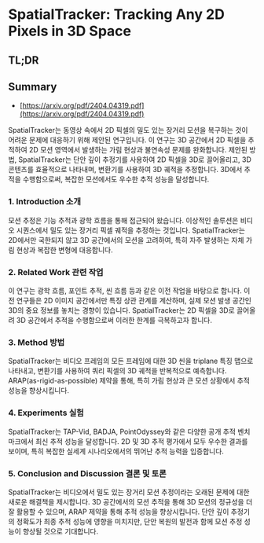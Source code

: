 # SpatialTracker: Tracking Any 2D Pixels in 3D Space
## TL;DR
## Summary
- [https://arxiv.org/pdf/2404.04319.pdf](https://arxiv.org/pdf/2404.04319.pdf)

SpatialTracker는 동영상 속에서 2D 픽셀의 밀도 있는 장거리 모션을 복구하는 것이 어려운 문제에 대응하기 위해 제안된 연구입니다. 이 연구는 3D 공간에서 2D 픽셀을 추적하여 2D 모션 영역에서 발생하는 가림 현상과 불연속성 문제를 완화합니다. 제안된 방법, SpatialTracker는 단안 깊이 추정기를 사용하여 2D 픽셀을 3D로 끌어올리고, 3D 콘텐츠를 효율적으로 나타내며, 변환기를 사용하여 3D 궤적을 추정합니다. 3D에서 추적을 수행함으로써, 복잡한 모션에서도 우수한 추적 성능을 달성합니다.

### 1. Introduction 소개
모션 추정은 기능 추적과 광학 흐름을 통해 접근되어 왔습니다. 이상적인 솔루션은 비디오 시퀀스에서 밀도 있는 장거리 픽셀 궤적을 추정하는 것입니다. SpatialTracker는 2D에서만 국한되지 않고 3D 공간에서의 모션을 고려하여, 특히 자주 발생하는 자체 가림 현상과 복잡한 변형에 대응합니다.

### 2. Related Work 관련 작업
이 연구는 광학 흐름, 포인트 추적, 씬 흐름 등과 같은 이전 작업을 바탕으로 합니다. 이전 연구들은 2D 이미지 공간에서만 특징 상관 관계를 계산하며, 실제 모션 발생 공간인 3D의 중요 정보를 놓치는 경향이 있습니다. SpatialTracker는 2D 픽셀을 3D로 끌어올려 3D 공간에서 추적을 수행함으로써 이러한 한계를 극복하고자 합니다.

### 3. Method 방법
SpatialTracker는 비디오 프레임의 모든 프레임에 대한 3D 씬을 triplane 특징 맵으로 나타내고, 변환기를 사용하여 쿼리 픽셀의 3D 궤적을 반복적으로 예측합니다. ARAP(as-rigid-as-possible) 제약을 통해, 특히 가림 현상과 큰 모션 상황에서 추적 성능을 향상시킵니다.

### 4. Experiments 실험
SpatialTracker는 TAP-Vid, BADJA, PointOdyssey와 같은 다양한 공개 추적 벤치마크에서 최신 추적 성능을 달성합니다. 2D 및 3D 추적 평가에서 모두 우수한 결과를 보이며, 특히 복잡한 실세계 시나리오에서의 뛰어난 추적 능력을 입증합니다.

### 5. Conclusion and Discussion 결론 및 토론
SpatialTracker는 비디오에서 밀도 있는 장거리 모션 추정이라는 오래된 문제에 대한 새로운 해결책을 제시합니다. 3D 공간에서의 모션 추적을 통해 3D 모션의 정규성을 더 잘 활용할 수 있으며, ARAP 제약을 통해 추적 성능을 향상시킵니다. 단안 깊이 추정기의 정확도가 최종 추적 성능에 영향을 미치지만, 단안 복원의 발전과 함께 모션 추정 성능이 향상될 것으로 기대합니다.